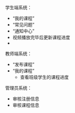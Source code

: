 学生端系统：

* “我的课程”
* “常见问题”
* “通知中心”
* 视频播放完毕后更新课程进度
* 

教师端系统：

* “发布课程”
* “我的课程”
  * 查看班级学生的课程进度

管理员系统：

* 审核注册信息
* 审核课程信息